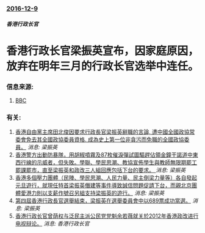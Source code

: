 ### [2016-12-9](/news/2016/12/9/index.md)

##### 香港行政长官
# 香港行政长官梁振英宣布，因家庭原因，放弃在明年三月的行政长官选举中连任。




### 信息来源:

1. [BBC](https://www.youtube.com/watch?v=1fWqGRqMTbQ)

### 有关:

1. [香港自由黨主席田北俊因要求行政長官梁振英辭職的言論, 遭中國全國政協常委會免去其全國政協委員資格. 成為史上第一位非貪污而免職的全國政協委員。](/news/2014/10/29/香港自由黨主席田北俊因要求行政長官梁振英辭職的言論-遭中國全國政協常委會免去其全國政協委員資格-成為史上第一位非貪污.md) _消息: 梁振英_
2. [ 香港警方出動防暴隊，用胡椒噴霧及87枚催淚彈試圖驅趕佔領金鐘干諾道中東西行線的示威者，但失敗。學聯、學民思潮、教協宣佈學生與教師無限期罷工罷課罷市，直至梁振英和政改三人組回應包括下台的要求。 ](/news/2014/09/1/香港警方出動防暴隊-用胡椒噴霧及87枚催淚彈試圖驅趕佔領金鐘干諾道中東西行線的示威者-但失敗-學聯-學民思潮-教協宣佈.md) _消息: 梁振英_
3. [ 香港多個壓力團體（民陣、學民思潮、人民力量、民主倒梁力量等）各自發起元旦遊行，就現任特首梁振英僭建等事件導致誠信問題促請下台，而親北京團體愛港力則以支薪作號召另組支持梁振英的遊行。](/news/2013/01/1/香港多個壓力團體-民陣-學民思潮-人民力量-民主倒梁力量等-各自發起元旦遊行-就現任特首梁振英僭建等事件導致誠信問題促.md) _消息: 梁振英_
4. [第四屆香港行政長官選舉結束，梁振英在選舉委員會中以689票成功當選。](/news/2012/03/25/第四屆香港行政長官選舉結束-梁振英在選舉委員會中以689票成功當選.md) _消息: 梁振英_
5. [ 香港行政长官曾荫权与泛民主派公民党党魁余若薇就关於2012年香港政改进行电视辩论。](/news/2010/06/17/香港行政长官曾荫权与泛民主派公民党党魁余若薇就关於2012年香港政改进行电视辩论.md) _消息: 香港行政长官_
